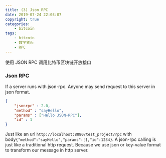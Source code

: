 ```yaml
---
title: (3) Json RPC
date: 2019-07-24 22:03:07
copyright: true
categories:
    - bitcoin
tags:
    - bitcoin
    - 数字货币
    - RPC
---
```

使用 JSON RPC 调用比特币区块链开放接口

<!-- more -->

### **Json RPC**



If a server runs with json-rpc.
Anyone may send request to this server in json format. 
```json
{
    "jsonrpc" : 2.0,
    "method" : "sayHello", 
    "params" : ["Hello JSON-RPC"], 
    "id" : 1
}
```
Just like an url `http://localhost:8080/test_project/rpc` with body`{"method":"sayHello","params":[],"id":1234}`. 
A json-rpc calling is just like a traditional http request.
Because we use json or key-value format to transform our message in http server.
